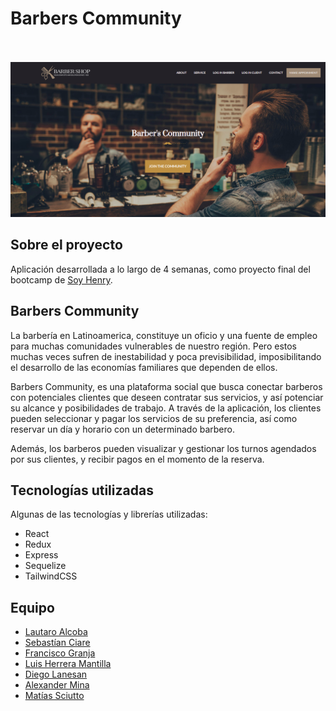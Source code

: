 # Barbers Community 
<br> </br>
![proyect](https://github.com/Eduardo871/Landing-Page-Coca-Cola/blob/main/images/Screenshot%20from%202021-07-01%2011-17-39.png?raw=true)


## Sobre el proyecto

Aplicación desarrollada a lo largo de 4 semanas, como proyecto final del bootcamp de [Soy Henry](https://www.soyhenry.com/).

## Barbers Community

La barbería en Latinoamerica, constituye un oficio y una fuente de empleo para muchas comunidades vulnerables de nuestro región. Pero estos muchas veces sufren de inestabilidad y poca previsibilidad, imposibilitando el desarrollo de las economías familiares que dependen de ellos. 

Barbers Community, es una plataforma social que busca conectar barberos con potenciales clientes que deseen contratar sus servicios, y así potenciar su alcance y posibilidades de trabajo. A través de la aplicación, los clientes pueden seleccionar y pagar los servicios de su preferencia, así como reservar un día y horario con un determinado barbero.

Además, los barberos pueden visualizar y gestionar los turnos agendados por sus clientes, y recibir pagos en el momento de la reserva. 

## Tecnologías utilizadas

Algunas de las tecnologías y librerías utilizadas:

- React
- Redux
- Express
- Sequelize
- TailwindCSS

## Equipo

- [Lautaro Alcoba](https://github.com/lautaroalcoba)
- [Sebastían Ciare](https://github.com/Eduardo871)
- [Francisco Granja](https://github.com/FranG14)
- [Luis Herrera Mantilla](https://github.com/Lmanti) 
- [Diego Lanesan](https://github.com/diegolanesan) 
- [Alexander Mina](https://github.com/aquisies)
- [Matías Sciutto](https://github.com/Sciuttomatias)
